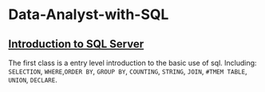 # Data-Analyst-with-SQL

## [Introduction to SQL Server](https://github.com/simonazy/Data-Analyst-with-SQL/tree/main/Introduction%20to%20SQL%20Server)
The first class is a entry level introduction to the basic use of sql. Including: `SELECTION`, `WHERE`,`ORDER BY`, `GROUP BY`, `COUNTING`, `STRING`, `JOIN`, `#TMEM TABLE`, `UNION`, `DECLARE`. 

